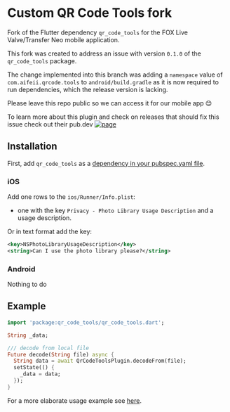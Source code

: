 # Custom QR Code Tools fork

Fork of the Flutter dependency `qr_code_tools` for the FOX Live Valve/Transfer Neo mobile application.

This fork was created to address an issue with version `0.1.0` of the `qr_code_tools` package.

The change implemented into this branch was adding a `namespace` value of `com.aifeii.qrcode.tools` to `android/build.gradle` as it is now required to run dependencies, which the release version is lacking. 

Please leave this repo public so we can access it for our mobile app 😊

To learn more about this plugin and check on releases that should fix this issue check out their pub.dev [![page](https://pub.dev/packages/qr_code_tools)](https://travis-ci.org/AifeiI/qr_code_tools)


## Installation

First, add `qr_code_tools` as a [dependency in your pubspec.yaml file](https://flutter.io/using-packages/).

### iOS

Add one rows to the `ios/Runner/Info.plist`:

* one with the key `Privacy - Photo Library Usage Description` and a usage description.

Or in text format add the key:

```xml
<key>NSPhotoLibraryUsageDescription</key>
<string>Can I use the photo library please?</string>
```

### Android

Nothing to do

## Example

```dart
import 'package:qr_code_tools/qr_code_tools.dart';

String _data;

/// decode from local file
Future decode(String file) async {
  String data = await QrCodeToolsPlugin.decodeFrom(file);
  setState(() {
    _data = data;
  });
}
```

For a more elaborate usage example see [here](https://github.com/AifeiI/qr_code_tools/tree/master/example).
